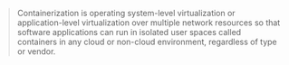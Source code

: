 >Containerization is operating system-level virtualization or application-level virtualization over multiple network resources so that software applications can run in isolated user spaces called containers in any cloud or non-cloud environment, regardless of type or vendor.

